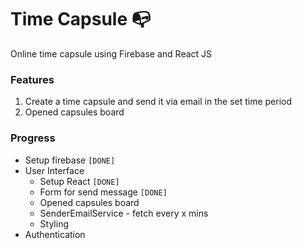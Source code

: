 # Time Capsule :mailbox_with_no_mail:
Online time capsule using Firebase and React JS

### Features
1. Create a time capsule and send it via email in the set time period
2. Opened capsules board

### Progress
- Setup firebase `[DONE]`
- User Interface
  - Setup React `[DONE]`
  - Form for send message `[DONE]`
  - Opened capsules board
  - SenderEmailService - fetch every x mins
  - Styling
- Authentication